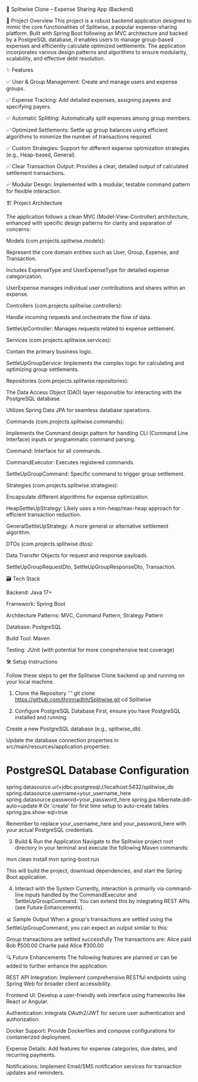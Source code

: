 💸 Splitwise Clone – Expense Sharing App (Backend)

🚀 Project Overview
This project is a robust backend application designed to mimic the core functionalities of Splitwise, a popular expense-sharing platform. Built with Spring Boot following an MVC architecture and backed by a PostgreSQL database, it enables users to manage group-based expenses and efficiently calculate optimized settlements. The application incorporates various design patterns and algorithms to ensure modularity, scalability, and effective debt resolution.

✨ Features

✅ User & Group Management: Create and manage users and expense groups.

✅ Expense Tracking: Add detailed expenses, assigning payees and specifying payers.

✅ Automatic Splitting: Automatically split expenses among group members.

✅ Optimized Settlements: Settle up group balances using efficient algorithms to minimize the number of transactions required.

✅ Custom Strategies: Support for different expense optimization strategies (e.g., Heap-based, General).

✅ Clear Transaction Output: Provides a clear, detailed output of calculated settlement transactions.

✅ Modular Design: Implemented with a modular, testable command pattern for flexible interaction.


🏗️ Project Architecture


The application follows a clean MVC (Model-View-Controller) architecture, enhanced with specific design patterns for clarity and separation of concerns:

Models (com.projects.splitwise.models):

Represent the core domain entities such as User, Group, Expense, and Transaction.

Includes ExpenseType and UserExpenseType for detailed expense categorization.

UserExpense manages individual user contributions and shares within an expense.

Controllers (com.projects.splitwise.controllers):

Handle incoming requests and orchestrate the flow of data.

SettleUpController: Manages requests related to expense settlement.

Services (com.projects.splitwise.services):

Contain the primary business logic.

SettleUpGroupService: Implements the complex logic for calculating and optimizing group settlements.

Repositories (com.projects.splitwise.repositories):

The Data Access Object (DAO) layer responsible for interacting with the PostgreSQL database.

Utilizes Spring Data JPA for seamless database operations.

Commands (com.projects.splitwise.commands):

Implements the Command design pattern for handling CLI (Command Line Interface) inputs or programmatic command parsing.

Command: Interface for all commands.

CommandExecutor: Executes registered commands.

SettleUpGroupCommand: Specific command to trigger group settlement.

Strategies (com.projects.splitwise.strategies):

Encapsulate different algorithms for expense optimization.

HeapSettleUpStrategy: Likely uses a min-heap/max-heap approach for efficient transaction reduction.

GeneralSettleUpStrategy: A more general or alternative settlement algorithm.

DTOs (com.projects.splitwise.dtos):

Data Transfer Objects for request and response payloads.

SettleUpGroupRequestDto, SettleUpGroupResponseDto, Transaction.

🗃️ Tech Stack


Backend: Java 17+

Framework: Spring Boot

Architecture Patterns: MVC, Command Pattern, Strategy Pattern

Database: PostgreSQL

Build Tool: Maven

Testing: JUnit (with potential for more comprehensive test coverage)

🛠️ Setup Instructions


Follow these steps to get the Splitwise Clone backend up and running on your local machine.

1. Clone the Repository
   '''
      git clone https://github.com/thrinnadhh/Splitwise.git
      cd Splitwise

3. Configure PostgreSQL Database
First, ensure you have PostgreSQL installed and running.

Create a new PostgreSQL database (e.g., splitwise_db).

Update the database connection properties in src/main/resources/application.properties:

# PostgreSQL Database Configuration
spring.datasource.url=jdbc:postgresql://localhost:5432/splitwise_db
spring.datasource.username=your_username_here
spring.datasource.password=your_password_here
spring.jpa.hibernate.ddl-auto=update # Or 'create' for first time setup to auto-create tables
spring.jpa.show-sql=true

Remember to replace your_username_here and your_password_here with your actual PostgreSQL credentials.

3. Build & Run the Application
Navigate to the Splitwise project root directory in your terminal and execute the following Maven commands:

mvn clean install
mvn spring-boot:run

This will build the project, download dependencies, and start the Spring Boot application.

4. Interact with the System
Currently, interaction is primarily via command-line inputs handled by the CommandExecutor and SettleUpGroupCommand. You can extend this by integrating REST APIs (see Future Enhancements).

📊 Sample Output
When a group's transactions are settled using the SettleUpGroupCommand, you can expect an output similar to this:

Group transactions are settled successfully
The transactions are:
Alice paid Bob ₹500.00
Charlie paid Alice ₹300.00

🔍 Future Enhancements
The following features are planned or can be added to further enhance the application:

REST API Integration: Implement comprehensive RESTful endpoints using Spring Web for broader client accessibility.

Frontend UI: Develop a user-friendly web interface using frameworks like React or Angular.

Authentication: Integrate OAuth2/JWT for secure user authentication and authorization.

Docker Support: Provide Dockerfiles and compose configurations for containerized deployment.

Expense Details: Add features for expense categories, due dates, and recurring payments.

Notifications: Implement Email/SMS notification services for transaction updates and reminders.
